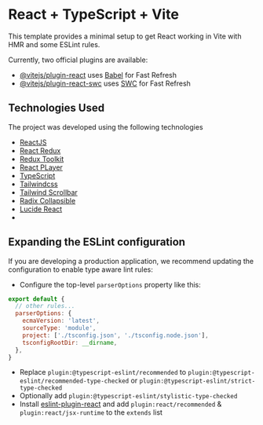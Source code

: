# React + TypeScript + Vite

This template provides a minimal setup to get React working in Vite with HMR and some ESLint rules.

Currently, two official plugins are available:

- [@vitejs/plugin-react](https://github.com/vitejs/vite-plugin-react/blob/main/packages/plugin-react/README.md) uses [Babel](https://babeljs.io/) for Fast Refresh
- [@vitejs/plugin-react-swc](https://github.com/vitejs/vite-plugin-react-swc) uses [SWC](https://swc.rs/) for Fast Refresh


## Technologies Used

The project was developed using the following technologies

- [ReactJS](https://legacy.reactjs.org)
- [React Redux](https://react-redux.js.org/)
- [Redux Toolkit](https://redux-toolkit.js.org/)
- [React PLayer](https://www.npmjs.com/package/react-player/v/1.5.0)
- [TypeScript](https://www.typescriptlang.org)
- [Tailwindcss](https://tailwindcss.com)
- [Tailwind Scrollbar](https://www.npmjs.com/package/tailwind-scrollbar)
- [Radix Collapsible](https://www.radix-ui.com/primitives/docs/components/collapsible)
- [Lucide React](https://lucide.dev/guide/packages/lucide-react)
- []()


## Expanding the ESLint configuration

If you are developing a production application, we recommend updating the configuration to enable type aware lint rules:

- Configure the top-level `parserOptions` property like this:

```js
export default {
  // other rules...
  parserOptions: {
    ecmaVersion: 'latest',
    sourceType: 'module',
    project: ['./tsconfig.json', './tsconfig.node.json'],
    tsconfigRootDir: __dirname,
  },
}
```

- Replace `plugin:@typescript-eslint/recommended` to `plugin:@typescript-eslint/recommended-type-checked` or `plugin:@typescript-eslint/strict-type-checked`
- Optionally add `plugin:@typescript-eslint/stylistic-type-checked`
- Install [eslint-plugin-react](https://github.com/jsx-eslint/eslint-plugin-react) and add `plugin:react/recommended` & `plugin:react/jsx-runtime` to the `extends` list
